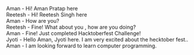 Aman - Hi! Aman Pratap here  
Reetesh - Hi! Reetesh Singh here  
Aman - How are you?  
Reetesh - Fine! What about you , how are you doing?  
Aman - Fine! Just completed Hacktoberfest Challenge!  
Jyoti - Hello Aman, Jyoti here. I am very excited about the hecktober fest..
Aman - I am looking forward to learn computer programming.
